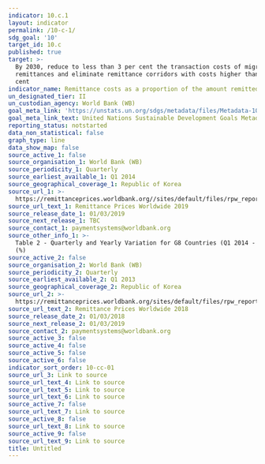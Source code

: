 ```yaml
---
indicator: 10.c.1
layout: indicator
permalink: /10-c-1/
sdg_goal: '10'
target_id: 10.c
published: true
target: >-
  By 2030, reduce to less than 3 per cent the transaction costs of migrant
  remittances and eliminate remittance corridors with costs higher than 5 per
  cent
indicator_name: Remittance costs as a proportion of the amount remitted
un_designated_tier: II
un_custodian_agency: World Bank (WB)
goal_meta_link: 'https://unstats.un.org/sdgs/metadata/files/Metadata-10-0C-01.pdf'
goal_meta_link_text: United Nations Sustainable Development Goals Metadata (PDF 4.0 MB)
reporting_status: notstarted
data_non_statistical: false
graph_type: line
data_show_map: false
source_active_1: false
source_organisation_1: World Bank (WB)
source_periodicity_1: Quarterly
source_earliest_available_1: Q1 2014
source_geographical_coverage_1: Republic of Korea
source_url_1: >-
  https://remittanceprices.worldbank.org//sites/default/files/rpw_report_march_2019.pdf
source_url_text_1: Remittance Prices Worldwide 2019
source_release_date_1: 01/03/2019
source_next_release_1: TBC
source_contact_1: paymentsystems@worldbank.org
source_other_info_1: >-
  Table 2 - Quarterly and Yearly Variation for G8 Countries (Q1 2014 - Q1 2019)
  (%)
source_active_2: false
source_organisation_2: World Bank (WB)
source_periodicity_2: Quarterly
source_earliest_available_2: Q1 2013
source_geographical_coverage_2: Republic of Korea
source_url_2: >-
  https://remittanceprices.worldbank.org/sites/default/files/rpw_report_march2018.pdf
source_url_text_2: Remittance Prices Worldwide 2018
source_release_date_2: 01/03/2018
source_next_release_2: 01/03/2019
source_contact_2: paymentsystems@worldbank.org
source_active_3: false
source_active_4: false
source_active_5: false
source_active_6: false
indicator_sort_order: 10-cc-01
source_url_3: Link to source
source_url_text_4: Link to source
source_url_text_5: Link to source
source_url_text_6: Link to source
source_active_7: false
source_url_text_7: Link to source
source_active_8: false
source_url_text_8: Link to source
source_active_9: false
source_url_text_9: Link to source
title: Untitled
---
```

